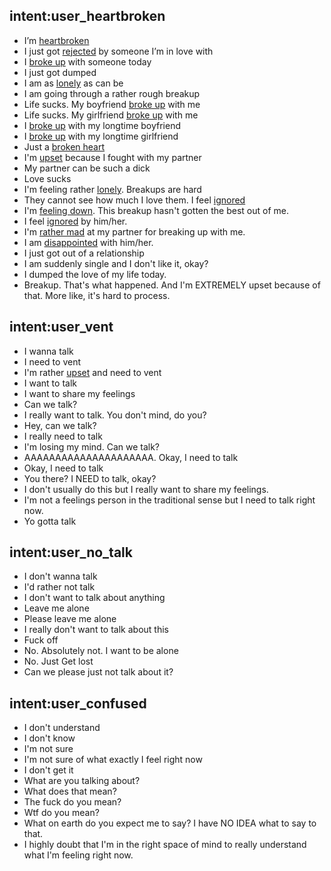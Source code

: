 ## intent:user_heartbroken
- I’m [heartbroken](Mood)
- I just got [rejected](Mood) by someone I’m in love with
- I [broke up](Mood) with someone today
- I just got dumped
- I am as [lonely](Mood) as can be
- I am going through a rather rough breakup
- Life sucks. My boyfriend [broke up](Mood) with me
- Life sucks. My girlfriend [broke up](Mood) with me
- I [broke up](Mood) with my longtime boyfriend
- I [broke up](Mood) with my longtime girlfriend
- Just a [broken heart](Mood)
- I'm [upset](Mood) because I fought with my partner
- My partner can be such a dick
- Love sucks
- I'm feeling rather [lonely](Mood). Breakups are hard
- They cannot see how much I love them. I feel [ignored](Mood)
- I'm [feeling down](Mood). This breakup hasn't gotten the best out of me.
- I feel [ignored](Mood) by him/her.
- I'm [rather mad](Mood) at my partner for breaking up with me.
- I am [disappointed](Mood) with him/her.
- I just got out of a relationship
- I am suddenly single and I don't like it, okay?
- I dumped the love of my life today.
- Breakup. That's what happened. And I'm EXTREMELY upset because of that. More like, it's hard to process.




## intent:user_vent
- I wanna talk
- I need to vent
- I'm rather [upset](Mood) and need to vent
- I want to talk
- I want to share my feelings
- Can we talk?
- I really want to talk. You don't mind, do you?
- Hey, can we talk?
- I really need to talk
- I'm losing my mind. Can we talk?
- AAAAAAAAAAAAAAAAAAAAA. Okay, I need to talk
- Okay, I need to talk 
- You there? I NEED to talk, okay?
- I don't usually do this but I really want to share my feelings.
- I'm not a feelings person in the traditional sense but I need to talk right now.
- Yo gotta talk




## intent:user_no_talk
- I don't wanna talk
- I'd rather not talk
- I don't want to talk about anything
- Leave me alone
- Please leave me alone
- I really don't want to talk about this
- Fuck off
- No. Absolutely not. I want to be alone
- No. Just Get lost
- Can we please just not talk about it?

## intent:user_confused
- I don't understand
- I don't know
- I'm not sure
- I'm not sure of what exactly I feel right now  
- I don't get it
- What are you talking about?
- What does that mean?
- The fuck do you mean?
- Wtf do you mean?
- What on earth do you expect me to say? I have NO IDEA what to say to that.
- I highly doubt that I'm in the right space of mind to really understand what I'm feeling right now.
